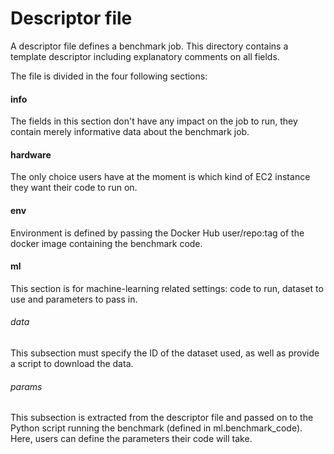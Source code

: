 # Descriptor file

A descriptor file defines a benchmark job. This directory contains a template descriptor including explanatory comments on all fields. 

The file is divided in the four following sections:

#### info
The fields in this section don't have any impact on the job to run, they contain merely informative data about the benchmark job.

#### hardware
The only choice users have at the moment is which kind of EC2 instance they want their code to run on.

#### env
Environment is defined by passing the Docker Hub user/repo:tag of the docker image containing the benchmark code.

#### ml
This section is for machine-learning related settings: code to run, dataset to use and parameters to pass in.

###### data
This subsection must specify the ID of the dataset used, as well as provide a script to download the data. 

###### params
This subsection is extracted from the descriptor file and passed on to the Python script running the benchmark (defined in ml.benchmark_code). Here, users can define the parameters their code will take.